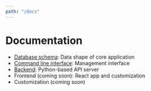 ```yaml
---
path: "/docs"
---
```


# Documentation

- [Database schema](/schema): Data shape of core application
- [Command line interface](/docs/cli): Management interface
- [Backend](/python-api): Python-based API server
- Frontend (coming soon): React app and customization
- Customization (coming soon)

